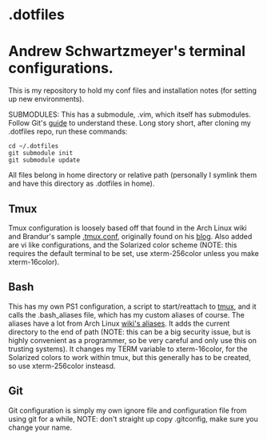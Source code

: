 .dotfiles
=====
# Andrew Schwartzmeyer's terminal configurations.

This is my repository to hold my conf files and installation notes (for setting up new environments).

SUBMODULES: This has a submodule, .vim, which itself has submodules. Follow Git's [guide](http://git-scm.com/book/en/Git-Tools-Submodules) to understand these. Long story short, after cloning my .dotfiles repo, run these commands:

    cd ~/.dotfiles
    git submodule init
    git submodule update

All files belong in home directory or relative path (personally I symlink them and have this directory as .dotfiles in home).

## Tmux
Tmux configuration is loosely based off that found in the Arch Linux wiki and Brandur's sample [.tmux.conf](https://github.com/brandur/tmux-extra), originally found on his [blog](https://mutelight.org/practical-tmux). Also added are vi like configurations, and the Solarized color scheme (NOTE: this requires the default terminal to be set, use xterm-256color unless you make xterm-16color).

## Bash
This has my own PS1 configuration, a script to start/reattach to [tmux](https://wiki.archlinux.org/index.php/Tmux#Start_tmux_on_every_shell_login), and it calls the .bash\_aliases file, which has my custom aliases of course. The aliases have a lot from Arch Linux [wiki's aliases](https://wiki.archlinux.org/index.php/Bash#Aliases). It adds the current directory to the end of path (NOTE: this can be a big security issue, but is highly convenient as a programmer, so be very careful and only use this on trusting systems). It changes my TERM variable to xterm-16color, for the Solarized colors to work within tmux, but this generally has to be created, so use xterm-256color insteasd.  

## Git
Git configuration is simply my own ignore file and configuration file from using git for a while, NOTE: don't straight up copy .gitconfig, make sure you change your name.
